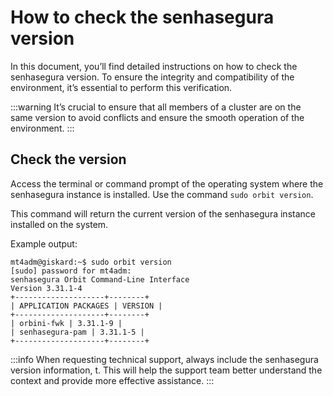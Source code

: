 # How to check the senhasegura version

In this document, you’ll find detailed instructions on how to check the senhasegura version. To ensure the integrity and compatibility of the environment, it’s essential to perform this verification.

:::warning
It’s crucial to ensure that all members of a cluster are on the same version to avoid conflicts and ensure the smooth operation of the environment.
:::


## Check the version
Access the terminal or command prompt of the operating system where the senhasegura instance is installed.
Use the command `sudo orbit version`.

This command will return the current version of the senhasegura instance installed on the system.

Example output:
```
mt4adm@giskard:~$ sudo orbit version
[sudo] password for mt4adm:
senhasegura Orbit Command-Line Interface
Version 3.31.1-4
+--------------------+--------+
| APPLICATION PACKAGES | VERSION |
+--------------------+--------+
| orbini-fwk | 3.31.1-9 |
| senhasegura-pam | 3.31.1-5 |
+--------------------+--------+
```
:::info
When requesting technical support, always include the senhasegura version information, t. This will help the support team better understand the context and provide more effective assistance.
:::


